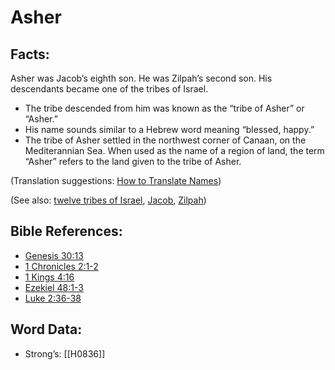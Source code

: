 # Asher

## Facts:

Asher was Jacob’s eighth son. He was Zilpah’s second son. His descendants became one of the tribes of Israel.

* The tribe descended from him was known as the “tribe of Asher” or “Asher.”
* His name sounds similar to a Hebrew word meaning “blessed, happy.”
* The tribe of Asher settled in the northwest corner of Canaan, on the Mediterannian Sea. When used as the name of a region of land, the term “Asher” refers to the land given to the tribe of Asher.

(Translation suggestions: [How to Translate Names](../../translate/translate-names))

(See also: [twelve tribes of Israel](../other/12tribesofisrael.md), [Jacob](../names/jacob.md), [Zilpah](../names/zilpah.md))

## Bible References:

* [Genesis 30:13](rc://en/tn/help/gen/30/13)
* [1 Chronicles 2:1-2](rc://en/tn/help/1ch/02/01)
* [1 Kings 4:16](rc://en/tn/help/1ki/04/16)
* [Ezekiel 48:1-3](rc://en/tn/help/ezk/48/01)
* [Luke 2:36-38](rc://en/tn/help/luk/02/36)

## Word Data:

* Strong’s: [[H0836]]
